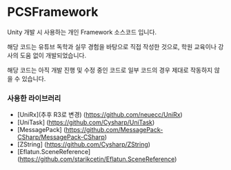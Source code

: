 # PCSFramework
Unity 개발 시 사용하는 개인 Framework 소스코드 입니다.

해당 코드는 유튜브 독학과 실무 경험을 바탕으로 직접 작성한 것으로, 학원 교육이나 강사의 도움 없이 개발되었습니다.

해당 코드는 아직 개발 진행 및 수정 중인 코드로 일부 코드의 경우 제대로 작동하지 않을 수 있습니다.

### 사용한 라이브러리 
- [UniRx](추후 R3로 변경) (https://github.com/neuecc/UniRx)
- [UniTask] (https://github.com/Cysharp/UniTask)
- [MessagePack] (https://github.com/MessagePack-CSharp/MessagePack-CSharp)
- [ZString] (https://github.com/Cysharp/ZString)
- [Eflatun.SceneReference] (https://github.com/starikcetin/Eflatun.SceneReference)
